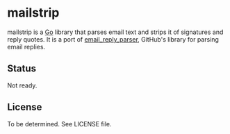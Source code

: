 # mailstrip

mailstrip is a [Go][2] library that parses email text and strips it of
signatures and reply quotes. It is a port of [email\_reply\_parser][1], GitHub's
library for parsing email replies.

## Status

Not ready.

## License

To be determined. See LICENSE file.

[1]: https://github.com/github/email_reply_parser
[2]: http://golang.org/
